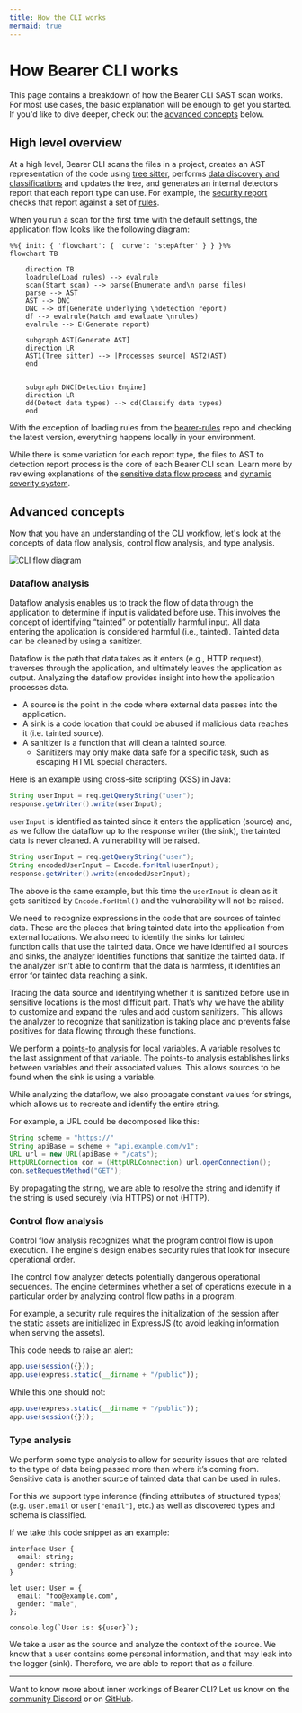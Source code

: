 ```yaml
---
title: How the CLI works
mermaid: true
---
```


# How Bearer CLI works

This page contains a breakdown of how the Bearer CLI SAST scan works. For most use cases, the basic explanation will be enough to get you started. If you'd like to dive deeper, check out the [advanced concepts](#advanced-concepts) below.

## High level overview

At a high level, Bearer CLI scans the files in a project, creates an AST representation of the code using [tree sitter](https://tree-sitter.github.io/tree-sitter/), performs [data discovery and classifications](/explanations/discovery-and-classification/) and updates the tree, and generates an internal detectors report that each report type can use. For example, the [security report](/explanations/reports#security-report) checks that report against a set of [rules](/reference/rules/).

When you run a scan for the first time with the default settings, the application flow looks like the following diagram:

```mermaid
%%{ init: { 'flowchart': { 'curve': 'stepAfter' } } }%%
flowchart TB

    direction TB
    loadrule(Load rules) --> evalrule
    scan(Start scan) --> parse(Enumerate and\n parse files)
    parse --> AST
    AST --> DNC
    DNC --> df(Generate underlying \ndetection report)
    df --> evalrule(Match and evaluate \nrules)
    evalrule --> E(Generate report)

    subgraph AST[Generate AST]
    direction LR
    AST1(Tree sitter) --> |Processes source| AST2(AST)
    end


    subgraph DNC[Detection Engine]
    direction LR
    dd(Detect data types) --> cd(Classify data types)
    end

```

With the exception of loading rules from the [bearer-rules](https://github.com/bearer/bearer-rules) repo and checking the latest version, everything happens locally in your environment.

While there is some variation for each report type, the files to AST to detection report process is the core of each Bearer CLI scan. Learn more by reviewing explanations of the [sensitive data flow process](/explanations/discovery-and-classification/) and [dynamic severity system](/explanations/severity).

## Advanced concepts

Now that you have an understanding of the CLI workflow, let's look at the concepts of data flow analysis, control flow analysis, and type analysis.

![CLI flow diagram](/assets/img/cli-flow-diagram.jpg)

### Dataflow analysis

Dataflow analysis enables us to track the flow of data through the application to determine if input is validated before use. This involves the concept of identifying “tainted” or potentially harmful input. All data entering the application is considered harmful (i.e., tainted). Tainted data can be cleaned by using a sanitizer.

Dataflow is the path that data takes as it enters (e.g., HTTP request), traverses through the application, and ultimately leaves the application as output. Analyzing the dataflow provides insight into how the application processes data.

- A source is the point in the code where external data passes into the application.
- A sink is a code location that could be abused if malicious data reaches it (i.e. tainted source).
- A sanitizer is a function that will clean a tainted source.
  - Sanitizers may only make data safe for a specific task, such as escaping HTML special characters.

Here is an example using cross-site scripting (XSS) in Java:

```java
String userInput = req.getQueryString("user");
response.getWriter().write(userInput);
```

`userInput` is identified as tainted since it enters the application (source) and, as we follow the dataflow up to the response writer (the sink), the tainted data is never cleaned. A vulnerability will be raised.

```java
String userInput = req.getQueryString("user");
String encodedUserInput = Encode.forHtml(userInput);
response.getWriter().write(encodedUserInput);
```

The above is the same example, but this time the `userInput` is clean as it gets sanitized by `Encode.forHtml()` and the vulnerability will not be raised.

We need to recognize expressions in the code that are sources of tainted data. These are the places that bring tainted data into the application from external locations. We also need to identify the sinks for tainted function calls that use the tainted data. Once we have identified all sources and sinks, the analyzer identifies functions that sanitize the tainted data. If the analyzer isn’t able to confirm that the data is harmless, it identifies an error for tainted data reaching a sink.

Tracing the data source and identifying whether it is sanitized before use in sensitive locations is the most difficult part. That’s why we have the ability to customize and expand the rules and add custom sanitizers. This allows the analyzer to recognize that sanitization is taking place and prevents false positives for data flowing through these functions.

We perform a [points-to analysis](https://en.wikipedia.org/wiki/Pointer_analysis) for local variables. A variable resolves to the last assignment of that variable. The points-to analysis establishes links between variables and their associated values. This allows sources to be found when the sink is using a variable.

While analyzing the dataflow, we also propagate constant values for strings, which allows us to recreate and identify the entire string.

For example, a URL could be decomposed like this:

```java
String scheme = "https://"
String apiBase = scheme + "api.example.com/v1";
URL url = new URL(apiBase + "/cats");
HttpURLConnection con = (HttpURLConnection) url.openConnection();
con.setRequestMethod("GET");
```

By propagating the string, we are able to resolve the string and identify if the string is used securely (via HTTPS) or not (HTTP).

### Control flow analysis

Control flow analysis recognizes what the program control flow is upon execution. The engine's design enables security rules that look for insecure operational order.

The control flow analyzer detects potentially dangerous operational sequences. The engine determines whether a set of operations execute in a particular order by analyzing control flow paths in a program.

For example, a security rule requires the initialization of the session after the static assets are initialized in ExpressJS (to avoid leaking information when serving the assets).

This code needs to raise an alert:

```jsx
app.use(session({}));
app.use(express.static(__dirname + "/public"));
```

While this one should not:

```jsx
app.use(express.static(__dirname + "/public"));
app.use(session({}));
```

### Type analysis

We perform some type analysis to allow for security issues that are related to the type of data being passed more than where it’s coming from. Sensitive data is another source of tainted data that can be used in rules.

For this we support type inference (finding attributes of structured types) (e.g. `user.email` or `user["email"]`, etc.) as well as discovered types and schema is classified.

If we take this code snippet as an example:

```tsx
interface User {
  email: string;
  gender: string;
}

let user: User = {
  email: "foo@example.com",
  gender: "male",
};

console.log(`User is: ${user}`);
```

We take a user as the source and analyze the context of the source. We know that a user contains some personal information, and that may leak into the logger (sink). Therefore, we are able to report that as a failure.

---

Want to know more about inner workings of Bearer CLI? Let us know on the [community Discord]({{meta.links.discord}}) or on [GitHub]({{meta.links.issues}}).
